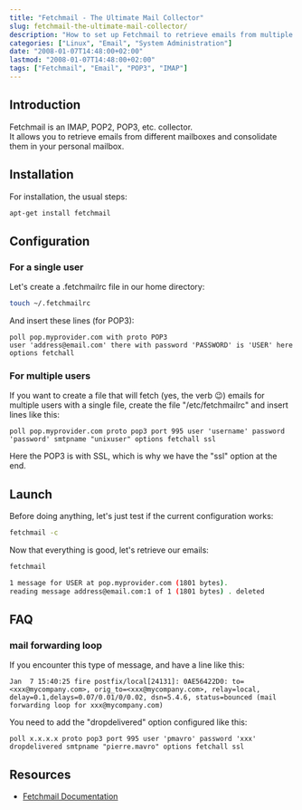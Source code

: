 ```yaml
---
title: "Fetchmail - The Ultimate Mail Collector"
slug: fetchmail-the-ultimate-mail-collector/
description: "How to set up Fetchmail to retrieve emails from multiple accounts and consolidate them in one place"
categories: ["Linux", "Email", "System Administration"]
date: "2008-01-07T14:48:00+02:00"
lastmod: "2008-01-07T14:48:00+02:00"
tags: ["Fetchmail", "Email", "POP3", "IMAP"]
---
```


## Introduction

Fetchmail is an IMAP, POP2, POP3, etc. collector.  
It allows you to retrieve emails from different mailboxes and consolidate them in your personal mailbox.

## Installation

For installation, the usual steps:

```bash
apt-get install fetchmail
```

## Configuration

### For a single user

Let's create a .fetchmailrc file in our home directory:

```bash
touch ~/.fetchmailrc
```

And insert these lines (for POP3):

```
poll pop.myprovider.com with proto POP3
user 'address@email.com' there with password 'PASSWORD' is 'USER' here options fetchall
```

### For multiple users

If you want to create a file that will fetch (yes, the verb 😉) emails for multiple users with a single file, create the file "/etc/fetchmailrc" and insert lines like this:

```
poll pop.myprovider.com proto pop3 port 995 user 'username' password 'password' smtpname "unixuser" options fetchall ssl
```

Here the POP3 is with SSL, which is why we have the "ssl" option at the end.

## Launch

Before doing anything, let's just test if the current configuration works:

```bash
fetchmail -c
```

Now that everything is good, let's retrieve our emails:

```bash
fetchmail

1 message for USER at pop.myprovider.com (1801 bytes).
reading message address@email.com:1 of 1 (1801 bytes) . deleted
```

## FAQ

### mail forwarding loop

If you encounter this type of message, and have a line like this:

```
Jan  7 15:40:25 fire postfix/local[24131]: 0AE56422D0: to=<xxx@mycompany.com>, orig_to=<xxx@mycompany.com>, relay=local, delay=0.1,delays=0.07/0.01/0/0.02, dsn=5.4.6, status=bounced (mail forwarding loop for xxx@mycompany.com)
```

You need to add the "dropdelivered" option configured like this:

```
poll x.x.x.x proto pop3 port 995 user 'pmavro' password 'xxx' dropdelivered smtpname "pierre.mavro" options fetchall ssl
```

## Resources
- [Fetchmail Documentation](../../static/pdf/fetchmail.pdf)
